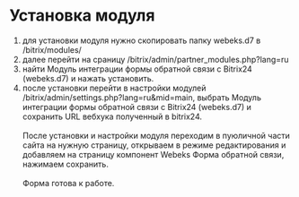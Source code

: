 # Установка модуля
1. для установки модуля нужно скопировать папку webeks.d7 в /bitrix/modules/<br />
2. далее перейти на сраницу /bitrix/admin/partner_modules.php?lang=ru<br />
3. найти Модуль интеграции формы обратной связи с Bitrix24 (webeks.d7) и нажать установить.<br /> 
4. после установки перейти в настройки модулей /bitrix/admin/settings.php?lang=ru&mid=main, выбрать Модуль интеграции формы обратной связи с Bitrix24 (webeks.d7) и сохранить URL вебхука полученный в bitrix24. <br /> <br /> 
После установки и настройки модуля переходим в пуюличной части сайта на нужную страницу, открываем в режиме редактирования и добавляем на страницу компонент Webeks Форма обратной связи, нажимаем сохранить. <br /> <br /> 
Форма готова к работе.







